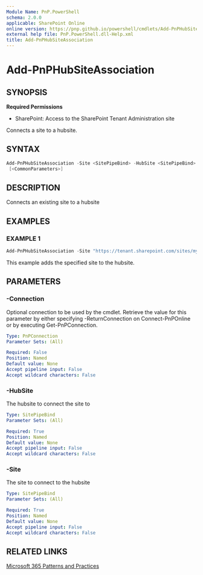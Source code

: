 ```yaml
---
Module Name: PnP.PowerShell
schema: 2.0.0
applicable: SharePoint Online
online version: https://pnp.github.io/powershell/cmdlets/Add-PnPHubSiteAssociation.html
external help file: PnP.PowerShell.dll-Help.xml
title: Add-PnPHubSiteAssociation
---
```

  
# Add-PnPHubSiteAssociation

## SYNOPSIS

**Required Permissions**

* SharePoint: Access to the SharePoint Tenant Administration site

Connects a site to a hubsite.

## SYNTAX

```powershell
Add-PnPHubSiteAssociation -Site <SitePipeBind> -HubSite <SitePipeBind> [-Connection <PnPConnection>]
 [<CommonParameters>]
```

## DESCRIPTION
Connects an existing site to a hubsite

## EXAMPLES

### EXAMPLE 1
```powershell
Add-PnPHubSiteAssociation -Site "https://tenant.sharepoint.com/sites/mysite" -HubSite "https://tenant.sharepoint.com/sites/hubsite"
```

This example adds the specified site to the hubsite.

## PARAMETERS

### -Connection
Optional connection to be used by the cmdlet. Retrieve the value for this parameter by either specifying -ReturnConnection on Connect-PnPOnline or by executing Get-PnPConnection.

```yaml
Type: PnPConnection
Parameter Sets: (All)

Required: False
Position: Named
Default value: None
Accept pipeline input: False
Accept wildcard characters: False
```

### -HubSite
The hubsite to connect the site to

```yaml
Type: SitePipeBind
Parameter Sets: (All)

Required: True
Position: Named
Default value: None
Accept pipeline input: False
Accept wildcard characters: False
```

### -Site
The site to connect to the hubsite

```yaml
Type: SitePipeBind
Parameter Sets: (All)

Required: True
Position: Named
Default value: None
Accept pipeline input: False
Accept wildcard characters: False
```

## RELATED LINKS

[Microsoft 365 Patterns and Practices](https://aka.ms/m365pnp)


